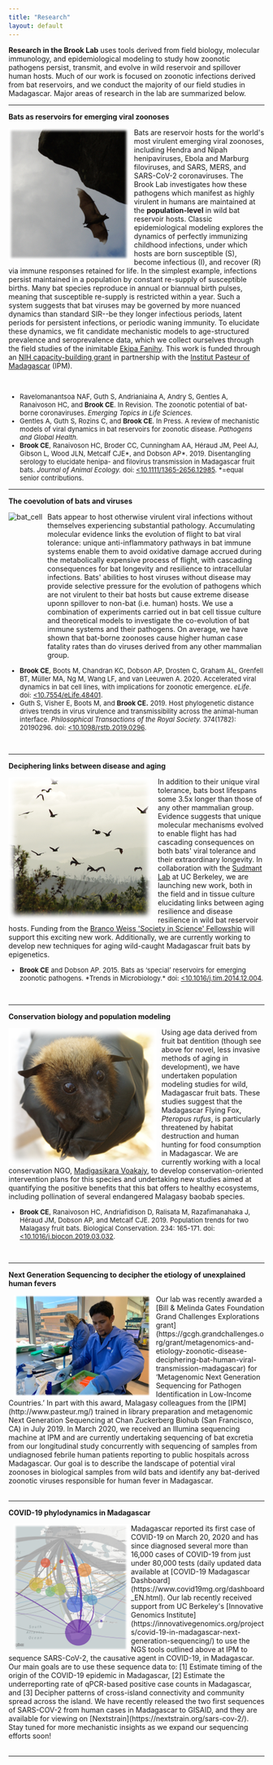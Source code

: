```yaml
---
title: "Research"
layout: default
---
```


**Research in the Brook Lab** uses tools derived from field biology, molecular immunology, and epidemiological modeling to study how zoonotic pathogens persist, transmit, and evolve in wild reservoir and spillover human hosts. Much of our work is focused on zoonotic infections derived from bat reservoirs, and we conduct the majority of our field studies in Madagascar. Major areas of research in the lab are summarized below. 

---

**Bats as reservoirs for emerging viral zoonoses**

<img src="/assets/flying_bat.png" alt="bat" style="height: 260px; padding-right: 10px;" align="left">Bats are  reservoir hosts for the world's most virulent emerging viral zoonoses, including Hendra and Nipah henipaviruses, Ebola and Marburg filoviruses, and SARS, MERS, and SARS-CoV-2 coronaviruses. The Brook Lab investigates how these pathogens which manifest as highly virulent in humans are maintained at the **population-level** in wild bat reservoir hosts. Classic epidemiological modeling explores the dynamics of perfectly immunizing childhood infections, under which hosts are  born susceptible (S), become infectious (I), and recover (R) via immune responses retained for life. In the simplest example, infections persist maintained in a population by constant re-supply of susceptible births. Many bat species reproduce in annual or biannual birth pulses, meaning that susceptible re-supply is restricted within a year. Such a system suggests that bat viruses may be governed by more nuanced dynamics than standard SIR--be they longer infectious periods, latent periods for persistent infections, or periodic waning immunity. To elucidate these dynamics, we fit candidate mechanistic models to age-structured prevalence and seroprevalence data, which we collect ourselves through the field studies of the inimitable [Ekipa Fanihy](team.html). This work is funded through an [NIH capacity-building grant](http://grantome.com/grant/NIH/R01-AI129822-01) in partnership with the [Institut Pasteur of Madagascar](http://www.pasteur.mg/) (IPM).

<div style="clear:both;">&nbsp;</div>

<font size="2">

<ul>
<li>Ravelomanantsoa NAF, Guth S, Andrianiaina A, Andry S, Gentles A, Ranaivoson HC, and <b>Brook CE</b>. In Revision. The zoonotic potential of bat-borne coronaviruses. <i>Emerging Topics in Life Sciences.</i></li>

<li>Gentles A, Guth S, Rozins C, and <b>Brook CE</b>. In Press. A review of mechanistic models of viral dynamics in bat reservoirs for zoonotic disease. <i>Pathogens and Global Health.</i> </li>

<li><b>Brook CE</b>, Ranaivoson HC, Broder CC, Cunningham AA, Héraud JM, Peel AJ, Gibson L, Wood JLN, Metcalf CJE*, and Dobson AP*. 2019. Disentangling serology to elucidate henipa- and filovirus transmission in Madagascar fruit bats. <i>Journal of Animal Ecology.</i> doi: <a href="https://doi.org/10.1111/1365-2656.12985"><10.1111/1365-2656.12985</a>. *=equal senior contributions.</li>

</ul>

</font> 

---

**The coevolution of bats and viruses**

<img src="/assets/PaKi_EBOV_induced_10K_200hrs_CELL.gif" alt="bat_cell" style="height: 300px; padding-right: 10px;" align="left"> Bats appear to host otherwise virulent viral infections without themselves experiencing substantial pathology. Accumulating molecular evidence links the evolution of flight to bat viral tolerance: unique anti-inflammatory pathways in bat immune systems enable them to avoid oxidative damage accrued during the metabolically expensive process of flight, with cascading consequences for bat longevity and resilience to intracellular infections. Bats' abilities to host viruses without disease may provide selective pressure for the evolution of pathogens which are not virulent to their bat hosts but cause extreme disease uponn spillover to non-bat (i.e. human) hosts. We use a combination of experiments carried out in bat cell tissue culture and theoretical models to investigate the co-evolution of bat immune systems and their pathogens. On average, we have shown that bat-borne zoonoses cause higher human case fatality rates than do viruses derived from any other mammalian group.


<font size="2">

<ul>
<li><b>Brook CE</b>, Boots M, Chandran KC, Dobson AP, Drosten C, Graham AL, Grenfell BT, Müller MA, Ng M, Wang LF, and van Leeuwen A. 2020. Accelerated viral dynamics in bat cell lines, with implications for zoonotic emergence. <i>eLife</i>. doi: <a href="https://elifesciences.org/articles/48401"><10.7554/eLife.48401</a>. </li>

<li>Guth S, Visher E, Boots M, and <b>Brook CE.</b> 2019. Host phylogenetic distance drives trends in virus virulence and transmissibility across the animal-human interface. <i>Philosophical Transactions of the Royal Society.</i> 374(1782): 20190296. doi: <a href="https://doi.org/10.1098/rstb.2019.0296"><10.1098/rstb.2019.0296</a>. </li>

</ul>

</font> 

<div style="clear:both;">&nbsp;</div>

---

**Deciphering links between disease and aging**

<img src="/assets/bat_pop.png" alt="bat_pop" style="height: 280px; padding-right: 10px;" align="left">In addition to their unique viral tolerance, bats bost lifespans some 3.5x longer than those of any other mammalian group. Evidence suggests that unique molecular mechanisms evolved to enable flight has had cascading consequences on both bats' viral tolerance and their extraordinary longevity. In collaboration with the [Sudmant Lab](https://www.sudmantlab.org/) at UC Berkeley, we are launching new work, both in the field and in tissue culture elucidating links between aging resilience and disease resilience in wild bat reservoir hosts. Funding from the [Branco Weiss 'Society in Science' Fellowship](https://brancoweissfellowship.org/) will support this exciting new work. Additionally, we are currently working to develop new techniques for aging wild-caught Madagascar fruit bats by epigenetics. 

<font size="2">

<ul>
<li><b>Brook CE</b> and Dobson AP. 2015. Bats as ‘special’ reservoirs for emerging zoonotic pathogens. *Trends in Microbiology.* doi: <a href="https://doi.org/10.1016/j.tim.2014.12.004"><10.1016/j.tim.2014.12.004</a>. </li>

</ul>

</font> 

<div style="clear:both;">&nbsp;</div>

---

**Conservation biology and population modeling**

<img src="/assets/baby_bat.png" alt="baby_bat" style="height: 270px; padding-right: 10px;" align="left">Using age data derived from fruit bat dentition (though see above for novel, less invasive methods of aging in development), we have undertaken population modeling studies for wild, Madagascar fruit bats. These studies suggest that the Madagascar Flying Fox, *Pteropus rufus*, is particularly threatened by habitat destruction and human hunting for food consumption in Madagascar. We are currently working with a local conservation NGO, [Madigasikara Voakajy](https://www.madagasikara-voakajy.org/), to develop conservation-oriented intervention plans for this species and undertaking new studies aimed at quantifying the positive benefits that this bat offers to healthy ecosystems, including pollination of several endangered Malagasy baobab species.

<font size="2">

<ul>
<li><b>Brook CE</b>, Ranaivoson HC, Andriafidison D, Ralisata M, Razafimanahaka J, Héraud JM, Dobson AP, and Metcalf CJE. 2019. Population trends for two Malagasy fruit bats. Biological Conservation. 234: 165-171. doi: <a href="https://doi.org/10.1016/j.biocon.2019.03.032"><10.1016/j.biocon.2019.03.032</a>. </li>

</ul>
</font> 

<div style="clear:both;">&nbsp;</div>

---

**Next Generation Sequencing to decipher the etiology of unexplained human fevers**

<img src="/assets/christian_CZB.jpg" alt="chris_czb" style="height: 200px; padding-left: 10px;" align="left">
Our lab was recently awarded a [Bill & Melinda Gates Foundation Grand Challenges Explorations grant](https://gcgh.grandchallenges.org/grant/metagenomics-and-etiology-zoonotic-disease-deciphering-bat-human-viral-transmission-madagascar) for ‘Metagenomic Next Generation Sequencing for Pathogen Identification in Low-Income Countries.’ In part with this award, Malagasy colleagues from the [IPM](http://www.pasteur.mg/) trained in library preparation and metagenomic Next Generation Sequencing at Chan Zuckerberg Biohub (San Francisco, CA) in July 2019. In March 2020, we received an Illumina sequencing machine at IPM and are currently undertaking sequencing of bat excretia from our longitudinal study concurrently with sequencing of samples from undiagnosed febrile human patients reporting to public hospitals across Madagascar. Our goal is to describe the landscape of potential viral zoonoses in biological samples from wild bats and identify any bat-derived zoonotic viruses responsible for human fever in Madagascar.

<div style="clear:both;">&nbsp;</div>

---

**COVID-19 phylodynamics in Madagascar**

<img src="/assets/MadaSARSCoV2.png" alt="Mada_SC2" style="height: 250px; padding-left: 10px;" align="left">
Madagascar reported its first case of COVID-19 on March 20, 2020 and has since diagnosed several more than 16,000 cases of COVID-19 from just under 80,000 tests (daily updated data available at [COVID-19 Madagascar Dashboard](https://www.covid19mg.org/dashboard_EN.html). Our lab recently received support from UC Berkeley's [Innovative Genomics Institute](https://innovativegenomics.org/projects/covid-19-in-madagascar-next-generation-sequencing/) to use the NGS tools outlined above at IPM to sequence SARS-CoV-2, the causative agent in COVID-19, in Madagascar. Our main goals are to use these sequence data to: [1] Estimate timing of the origin of the COVID-19 epidemic in Madagascar, [2] Estimate the underreporting rate of qPCR-based positive case counts in Madagascar, and [3] Decipher patterns of cross-island connectivity and community spread across the island. We have recently released the two first sequences of SARS-COV-2 from human cases in Madagascar to GISAID, and they are available for viewing on [Nextstrain](https://nextstrain.org/sars-cov-2/). Stay tuned for more mechanistic insights as we expand our sequencing efforts soon!

<div style="clear:both;">&nbsp;</div>

---
